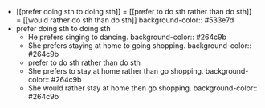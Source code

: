 - [[prefer doing sth to doing sth]] = [[prefer to do sth rather than do sth]] = [[would rather do sth than do sth]]
  background-color:: #533e7d
- prefer doing sth to doing sth
	- He prefers singing to dancing.
	  background-color:: #264c9b
	- She prefers staying at home to going shopping.
	  background-color:: #264c9b
	- prefer to do sth rather than do sth
	- She prefers to stay at home rather than go shopping.
	  background-color:: #264c9b
	- She would rather stay at home then go shopping.
	  background-color:: #264c9b